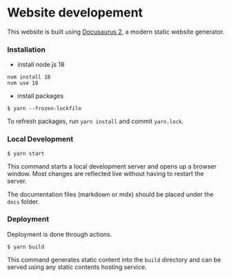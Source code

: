 # Website developement

This website is built using [Docusaurus 2](https://docusaurus.io/), a modern static website generator.

### Installation

-   install node.js 18

```
nvm install 18
nvm use 18
```

-   install packages

```
$ yarn --frozen-lockfile
```

To refresh packages, run `yarn install` and commit `yarn.lock`.

### Local Development

```
$ yarn start
```

This command starts a local development server and opens up a browser window. Most changes are reflected live without having to restart the server.

The documentation files (markdown or mdx) should be placed under the `docs` folder.

### Deployment

Deployment is done through actions.


```
$ yarn build
```

This command generates static content into the `build` directory and can be served using any static contents hosting service.
